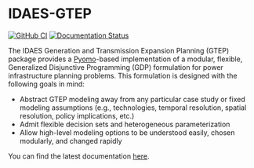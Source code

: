 # IDAES-GTEP

<!-- BEGIN Status Badges -->
[![GitHub CI](https://github.com/IDAES/idaes-gtep/actions/workflows/test_pr_and_main.yml/badge.svg?branch=main&event=push)](https://github.com/IDAES/idaes-gtep/actions/workflows/test_pr_and_main.yml)
[![Documentation Status](https://readthedocs.org/projects/idaes-gtep/badge/?version=latest)](http://idaes-gtep.readthedocs.org/en/latest/)
<!-- END Status Badges -->

The IDAES Generation and Transmission Expansion Planning (GTEP) package provides a [Pyomo](https://github.com/Pyomo/pyomo)-based implementation of a modular, flexible, Generalized Disjunctive Programming (GDP) formulation for power infrastructure planning problems.  This formulation is designed with the following goals in mind:

- Abstract GTEP modeling away from any particular case study or fixed modeling assumptions (e.g., technologies, temporal resolution, spatial resolution, policy implications, etc.)
- Admit flexible decision sets and heterogeneous parameterization
- Allow high-level modeling options to be understood easily, chosen modularly, and changed rapidly

You can find the latest documentation [here](https://idaes-gtep.readthedocs.io).